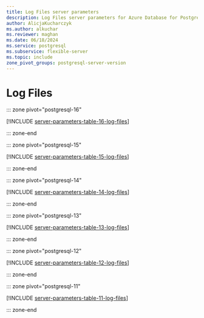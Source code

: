 ```yaml
---
title: Log Files server parameters
description: Log Files server parameters for Azure Database for PostgreSQL - Flexible Server.
author: AlicjaKucharczyk
ms.author: alkuchar
ms.reviewer: maghan
ms.date: 06/18/2024
ms.service: postgresql
ms.subservice: flexible-server
ms.topic: include
zone_pivot_groups: postgresql-server-version
---
```

# Log Files


::: zone pivot="postgresql-16"

[!INCLUDE [server-parameters-table-16-log-files](./includes/server-parameters-table-16-log-files.md)]

::: zone-end


::: zone pivot="postgresql-15"

[!INCLUDE [server-parameters-table-15-log-files](./includes/server-parameters-table-15-log-files.md)]

::: zone-end


::: zone pivot="postgresql-14"

[!INCLUDE [server-parameters-table-14-log-files](./includes/server-parameters-table-14-log-files.md)]

::: zone-end


::: zone pivot="postgresql-13"

[!INCLUDE [server-parameters-table-13-log-files](./includes/server-parameters-table-13-log-files.md)]

::: zone-end


::: zone pivot="postgresql-12"

[!INCLUDE [server-parameters-table-12-log-files](./includes/server-parameters-table-12-log-files.md)]

::: zone-end


::: zone pivot="postgresql-11"

[!INCLUDE [server-parameters-table-11-log-files](./includes/server-parameters-table-11-log-files.md)]

::: zone-end


